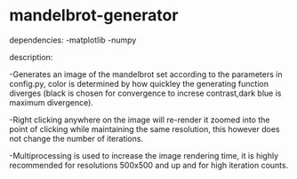 # mandelbrot-generator

dependencies:
    -matplotlib
    -numpy

description:

-Generates an image of the mandelbrot set according to the parameters in config.py, color is determined by how quickley the generating function diverges (black is chosen for convergence to increse contrast,dark blue is maximum divergence). 

-Right clicking anywhere on the image will re-render it zoomed into the point of clicking while maintaining the same resolution, this however does not change the number of iterations. 

-Multiprocessing is used to increase the image rendering time, it is highly recommended for resolutions 500x500 and up and for high iteration counts. 

